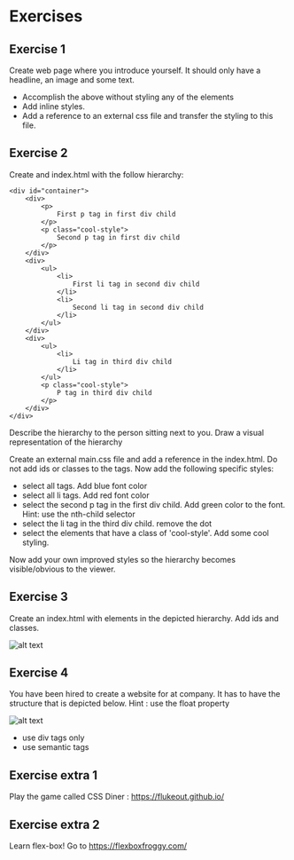 
# Exercises

## Exercise 1
Create web page where you introduce yourself. It should only have a headline, an image and some text.

- Accomplish the above without styling any of the elements
- Add inline styles.
- Add a reference to an external css file and transfer the styling to this file.


## Exercise 2

Create and index.html with the follow hierarchy:

```
<div id="container">
    <div>
        <p>
            First p tag in first div child
        </p>
        <p class="cool-style">
            Second p tag in first div child
        </p>
    </div>
    <div>
        <ul>
            <li>
                First li tag in second div child
            </li>
            <li>
                Second li tag in second div child
            </li>
        </ul>
    </div>
    <div>
        <ul>
            <li>
                Li tag in third div child
            </li>
        </ul>
        <p class="cool-style">
            P tag in third div child
        </p>
    </div>
</div>

```
Describe the hierarchy to the person sitting next to you. Draw a visual representation of the hierarchy

Create an external main.css file and add a reference in the index.html.
Do not add ids or classes to the tags. Now add the following specific styles:

- select all tags. Add blue font color
- select all li tags. Add red font color
- select the second p tag in the first div child. Add green color to the font. Hint: use the nth-child selector 
- select the li tag in the third div child. remove the dot
- select the elements that have a class of 'cool-style'. Add some cool styling. 


Now add your own improved styles so the hierarchy becomes visible/obvious to the viewer.

## Exercise 3

Create an index.html with elements in the depicted hierarchy. Add ids and classes.

![alt text](https://github.com/senner007/temp/blob/master/Hierarchy-1.png "Logo Title Text 1")


## Exercise 4

You have been hired to create a website for at company. It has to have the structure that is depicted below. Hint : use the float property

![alt text](https://github.com/senner007/temp/blob/master/img_sem_elements.png "Logo Title Text 1")

- use div tags only
- use semantic tags
  
## Exercise extra 1

Play the game called CSS Diner : https://flukeout.github.io/

## Exercise extra 2

Learn flex-box!
Go to https://flexboxfroggy.com/
  
